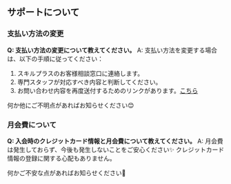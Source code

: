 ## サポートについて
### 支払い方法の変更

**Q: 支払い方法の変更について教えてください。**
A: 支払い方法を変更する場合は、以下の手順に従ってください：
1. スキルプラスのお客様相談窓口に連絡します。
2. 専門スタッフが対応すべき内容と判断してください。
3. お問い合わせ内容を再度送付するためのリンクがあります。[こちら](https://myfm.jp/WdORys?mode=example)

何か他にご不明点があればお知らせください😊

### 月会費について

**Q: 入会時のクレジットカード情報と月会費について教えてください。**
A: 月会費は発生しておらず、今後も発生しないことをご安心ください✨
クレジットカード情報の登録に関する心配もありません。

何かご不安な点があればお知らせください🌟
